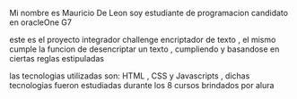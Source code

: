 Mi nombre es Mauricio De Leon soy estudiante de programacion candidato en oracleOne G7

este es el proyecto integrador challenge encriptador de texto , el mismo cumple la funcion de desencriptar un texto , cumpliendo y basandose en ciertas reglas estipuladas

las tecnologias utilizadas son: HTML , CSS y Javascripts , dichas tecnologias fueron estudiadas durante los 8 cursos brindados por alura
